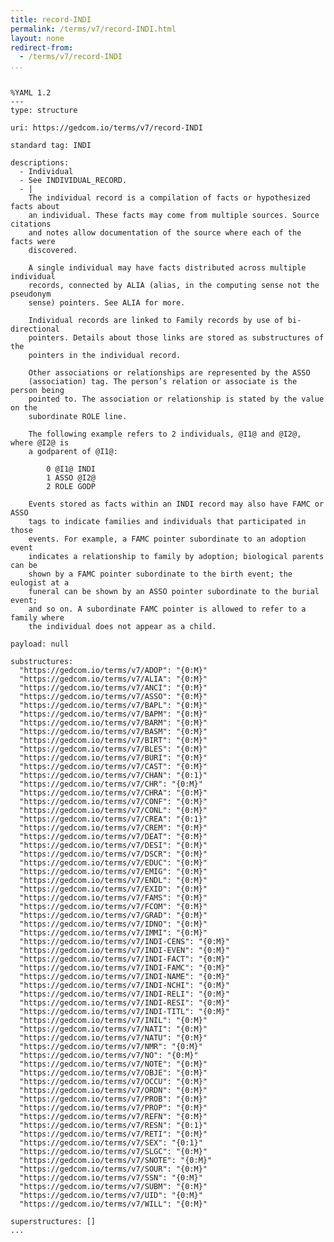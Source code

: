 ```yaml
---
title: record-INDI
permalink: /terms/v7/record-INDI.html
layout: none
redirect-from:
  - /terms/v7/record-INDI
...
```


```

%YAML 1.2
---
type: structure

uri: https://gedcom.io/terms/v7/record-INDI

standard tag: INDI

descriptions:
  - Individual
  - See INDIVIDUAL_RECORD.
  - |
    The individual record is a compilation of facts or hypothesized facts about
    an individual. These facts may come from multiple sources. Source citations
    and notes allow documentation of the source where each of the facts were
    discovered.
    
    A single individual may have facts distributed across multiple individual
    records, connected by ALIA (alias, in the computing sense not the pseudonym
    sense) pointers. See ALIA for more.
    
    Individual records are linked to Family records by use of bi-directional
    pointers. Details about those links are stored as substructures of the
    pointers in the individual record.
    
    Other associations or relationships are represented by the ASSO
    (association) tag. The person’s relation or associate is the person being
    pointed to. The association or relationship is stated by the value on the
    subordinate ROLE line.
    
    The following example refers to 2 individuals, @I1@ and @I2@, where @I2@ is
    a godparent of @I1@:
    
        0 @I1@ INDI
        1 ASSO @I2@
        2 ROLE GODP
    
    Events stored as facts within an INDI record may also have FAMC or ASSO
    tags to indicate families and individuals that participated in those
    events. For example, a FAMC pointer subordinate to an adoption event
    indicates a relationship to family by adoption; biological parents can be
    shown by a FAMC pointer subordinate to the birth event; the eulogist at a
    funeral can be shown by an ASSO pointer subordinate to the burial event;
    and so on. A subordinate FAMC pointer is allowed to refer to a family where
    the individual does not appear as a child.

payload: null

substructures:
  "https://gedcom.io/terms/v7/ADOP": "{0:M}"
  "https://gedcom.io/terms/v7/ALIA": "{0:M}"
  "https://gedcom.io/terms/v7/ANCI": "{0:M}"
  "https://gedcom.io/terms/v7/ASSO": "{0:M}"
  "https://gedcom.io/terms/v7/BAPL": "{0:M}"
  "https://gedcom.io/terms/v7/BAPM": "{0:M}"
  "https://gedcom.io/terms/v7/BARM": "{0:M}"
  "https://gedcom.io/terms/v7/BASM": "{0:M}"
  "https://gedcom.io/terms/v7/BIRT": "{0:M}"
  "https://gedcom.io/terms/v7/BLES": "{0:M}"
  "https://gedcom.io/terms/v7/BURI": "{0:M}"
  "https://gedcom.io/terms/v7/CAST": "{0:M}"
  "https://gedcom.io/terms/v7/CHAN": "{0:1}"
  "https://gedcom.io/terms/v7/CHR": "{0:M}"
  "https://gedcom.io/terms/v7/CHRA": "{0:M}"
  "https://gedcom.io/terms/v7/CONF": "{0:M}"
  "https://gedcom.io/terms/v7/CONL": "{0:M}"
  "https://gedcom.io/terms/v7/CREA": "{0:1}"
  "https://gedcom.io/terms/v7/CREM": "{0:M}"
  "https://gedcom.io/terms/v7/DEAT": "{0:M}"
  "https://gedcom.io/terms/v7/DESI": "{0:M}"
  "https://gedcom.io/terms/v7/DSCR": "{0:M}"
  "https://gedcom.io/terms/v7/EDUC": "{0:M}"
  "https://gedcom.io/terms/v7/EMIG": "{0:M}"
  "https://gedcom.io/terms/v7/ENDL": "{0:M}"
  "https://gedcom.io/terms/v7/EXID": "{0:M}"
  "https://gedcom.io/terms/v7/FAMS": "{0:M}"
  "https://gedcom.io/terms/v7/FCOM": "{0:M}"
  "https://gedcom.io/terms/v7/GRAD": "{0:M}"
  "https://gedcom.io/terms/v7/IDNO": "{0:M}"
  "https://gedcom.io/terms/v7/IMMI": "{0:M}"
  "https://gedcom.io/terms/v7/INDI-CENS": "{0:M}"
  "https://gedcom.io/terms/v7/INDI-EVEN": "{0:M}"
  "https://gedcom.io/terms/v7/INDI-FACT": "{0:M}"
  "https://gedcom.io/terms/v7/INDI-FAMC": "{0:M}"
  "https://gedcom.io/terms/v7/INDI-NAME": "{0:M}"
  "https://gedcom.io/terms/v7/INDI-NCHI": "{0:M}"
  "https://gedcom.io/terms/v7/INDI-RELI": "{0:M}"
  "https://gedcom.io/terms/v7/INDI-RESI": "{0:M}"
  "https://gedcom.io/terms/v7/INDI-TITL": "{0:M}"
  "https://gedcom.io/terms/v7/INIL": "{0:M}"
  "https://gedcom.io/terms/v7/NATI": "{0:M}"
  "https://gedcom.io/terms/v7/NATU": "{0:M}"
  "https://gedcom.io/terms/v7/NMR": "{0:M}"
  "https://gedcom.io/terms/v7/NO": "{0:M}"
  "https://gedcom.io/terms/v7/NOTE": "{0:M}"
  "https://gedcom.io/terms/v7/OBJE": "{0:M}"
  "https://gedcom.io/terms/v7/OCCU": "{0:M}"
  "https://gedcom.io/terms/v7/ORDN": "{0:M}"
  "https://gedcom.io/terms/v7/PROB": "{0:M}"
  "https://gedcom.io/terms/v7/PROP": "{0:M}"
  "https://gedcom.io/terms/v7/REFN": "{0:M}"
  "https://gedcom.io/terms/v7/RESN": "{0:1}"
  "https://gedcom.io/terms/v7/RETI": "{0:M}"
  "https://gedcom.io/terms/v7/SEX": "{0:1}"
  "https://gedcom.io/terms/v7/SLGC": "{0:M}"
  "https://gedcom.io/terms/v7/SNOTE": "{0:M}"
  "https://gedcom.io/terms/v7/SOUR": "{0:M}"
  "https://gedcom.io/terms/v7/SSN": "{0:M}"
  "https://gedcom.io/terms/v7/SUBM": "{0:M}"
  "https://gedcom.io/terms/v7/UID": "{0:M}"
  "https://gedcom.io/terms/v7/WILL": "{0:M}"

superstructures: []
...

```
